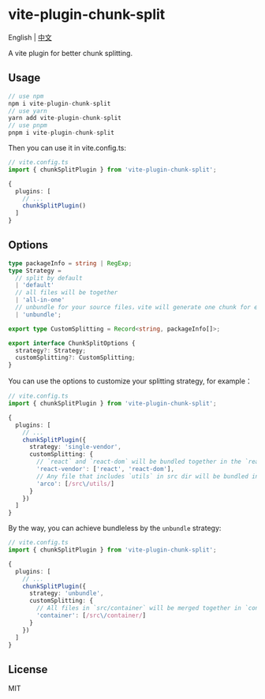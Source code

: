 # vite-plugin-chunk-split

English | [中文](./README-CN.md)

A vite plugin for better chunk splitting.

## Usage

```js
// use npm
npm i vite-plugin-chunk-split
// use yarn
yarn add vite-plugin-chunk-split
// use pnpm
pnpm i vite-plugin-chunk-split
```

Then you can use it in vite.config.ts:
```ts
// vite.config.ts
import { chunkSplitPlugin } from 'vite-plugin-chunk-split';

{
  plugins: [
    // ...
    chunkSplitPlugin()
  ]
}
```

## Options
```ts
type packageInfo = string | RegExp;
type Strategy =
  // split by default
  | 'default'
  // all files will be together
  | 'all-in-one'
  // unbundle for your source files，vite will generate one chunk for every file
  | 'unbundle';

export type CustomSplitting = Record<string, packageInfo[]>;

export interface ChunkSplitOptions {
  strategy?: Strategy;
  customSplitting?: CustomSplitting;
}
```
You can use the options to customize your splitting strategy, for example：
```ts
// vite.config.ts
import { chunkSplitPlugin } from 'vite-plugin-chunk-split';

{
  plugins: [
    // ...
    chunkSplitPlugin({
      strategy: 'single-vendor',
      customSplitting: {
        // `react` and `react-dom` will be bundled together in the `react-vendor` chunk (with their dependencies, such as object-assign)
        'react-vendor': ['react', 'react-dom'],
        // Any file that includes `utils` in src dir will be bundled in the `utils` chunk 
        'arco': [/src\/utils/]
      }
    })
  ]
}
```

By the way, you can achieve bundleless by the `unbundle` strategy:
```ts
// vite.config.ts
import { chunkSplitPlugin } from 'vite-plugin-chunk-split';

{
  plugins: [
    // ...
    chunkSplitPlugin({
      strategy: 'unbundle',
      customSplitting: {
        // All files in `src/container` will be merged together in `container` chunk
        'container': [/src\/container/]
      }
    })
  ]
}
```

## License

MIT
